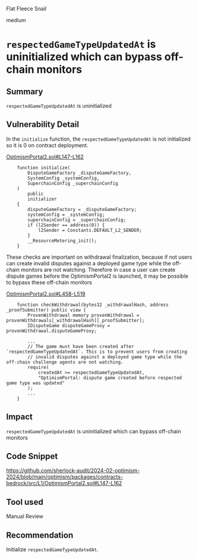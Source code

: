 Flat Fleece Snail

medium

# `respectedGameTypeUpdatedAt` is uninitialized which can bypass off-chain monitors

## Summary

`respectedGameTypeUpdatedAt` is uninitialized 

## Vulnerability Detail

In the `initialize` function, the `respectedGameTypeUpdatedAt` is not initialized so it is 0 on contract deployment.

[OptimismPortal2.sol#L147-L162](https://github.com/sherlock-audit/2024-02-optimism-2024/blob/main/optimism/packages/contracts-bedrock/src/L1/OptimismPortal2.sol#L147-L162)
```solidity
    function initialize(
        DisputeGameFactory _disputeGameFactory,
        SystemConfig _systemConfig,
        SuperchainConfig _superchainConfig
    )
        public
        initializer
    {
        disputeGameFactory = _disputeGameFactory;
        systemConfig = _systemConfig;
        superchainConfig = _superchainConfig;
        if (l2Sender == address(0)) {
            l2Sender = Constants.DEFAULT_L2_SENDER;
        }
        __ResourceMetering_init();
    }
```

These checks are important on withdrawal finalization, because if not users can create invalid disputes against a deployed game type while the off-chain monitors are not watching. Therefore in case a user can create dispute games before the OptimismPortal2 is launched, it may be possible to bypass these off-chain monitors

[OptimismPortal2.sol#L458-L519](https://github.com/sherlock-audit/2024-02-optimism-2024/blob/main/optimism/packages/contracts-bedrock/src/L1/OptimismPortal2.sol#L458-L519)
```solidity
    function checkWithdrawal(bytes32 _withdrawalHash, address _proofSubmitter) public view {
        ProvenWithdrawal memory provenWithdrawal = provenWithdrawals[_withdrawalHash][_proofSubmitter];
        IDisputeGame disputeGameProxy = provenWithdrawal.disputeGameProxy;

        ...
        // The game must have been created after `respectedGameTypeUpdatedAt`. This is to prevent users from creating
        // invalid disputes against a deployed game type while the off-chain challenge agents are not watching.
        require(
            createdAt >= respectedGameTypeUpdatedAt,
            "OptimismPortal: dispute game created before respected game type was updated"
        );
        ...
    }
```
## Impact

`respectedGameTypeUpdatedAt` is uninitialized which can bypass off-chain monitors

## Code Snippet

https://github.com/sherlock-audit/2024-02-optimism-2024/blob/main/optimism/packages/contracts-bedrock/src/L1/OptimismPortal2.sol#L147-L162

## Tool used

Manual Review

## Recommendation

Initialize `respectedGameTypeUpdatedAt`.
